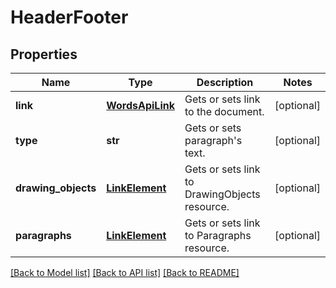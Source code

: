 # HeaderFooter

## Properties
Name | Type | Description | Notes
------------ | ------------- | ------------- | -------------
**link** | [**WordsApiLink**](WordsApiLink.md) | Gets or sets link to the document. | [optional] 
**type** | **str** | Gets or sets paragraph&#39;s text. | [optional] 
**drawing_objects** | [**LinkElement**](LinkElement.md) | Gets or sets link to DrawingObjects resource. | [optional] 
**paragraphs** | [**LinkElement**](LinkElement.md) | Gets or sets link to Paragraphs resource. | [optional] 

[[Back to Model list]](../README.md#documentation-for-models) [[Back to API list]](../README.md#documentation-for-api-endpoints) [[Back to README]](../README.md)


